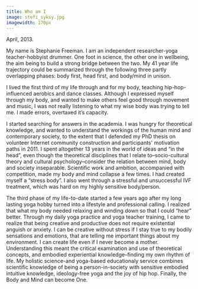 ```yaml
---
title: Who am I
image: stefi_syksy.jpg
imagewidth: 170px
---
```

April, 2013.

My name is Stephanie Freeman. I am an independent researcher-yoga teacher-hobbyist drummer. One foot in science, the
other one in wellbeing, the aim being to build a strong bridge 
between the two. My 41 year life trajectory could be summarized through the
following three partly overlapping phases: body first, head first, and
body/mind in unison.

I lived the first third of my life through and for my body, teaching
hip-hop-influenced aerobics and dance classes. Although I expressed
myself through my body, and wanted to make others feel good through
movement and music, I was not really listening to what my wise body was
trying to tell me. I made errors, overtaxed it’s capacity.

I started searching for answers in the academia. I was hungry for
theoretical knowledge, and wanted to understand the workings of the
human mind and contemporary society, to the extent that I defended my
PhD thesis on volunteer Internet community construction and
participants' motivation paths in 2011. I spent altogether 13 years in
the world of ideas and “in the head”, even though the theoretical
disciplines that I relate to–socio-cultural theory and cultural
psychology–consider the relation between mind, body and society
inseparable. Scientific work and ambition, accompanied with
competition, made my body and mind collapse a few times. I had created
myself a “stress body”. I also went through a stressful and
unsuccessful IVF treatment, which was hard on my highly sensitive
body/person.

The third phase of my life-to-date started a few years ago after my long lasting yoga
hobby turned into a lifestyle and professional calling. I realized that what my body needed relaxing and
winding down so that I could “hear” better. Through my daily yoga practice  and
yoga teacher training, I came to realize that being creative and
productive does not require existential anguish or anxiety. I can be
creative without stress if I stay true to my bodily sensations and
emotions, that are telling me important things about my environment. I
can create life even if I never become a mother. Understanding this meant
the critical examination and use of theoretical concepts, and embodied
experiential knowledge–finding my own rhythm of life. My holistic
science-and yoga-based educationaly service combines scientific
knowledge of being a person-in-society with sensitive embodied
intuitive knowledge, ideology-free yoga and the joy of hip
hop. Finally, the Body and Mind can become One.
